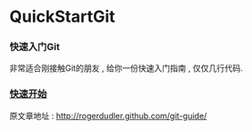 # QuickStartGit

### 快速入门Git

非常适合刚接触Git的朋友 , 给你一份快速入门指南 , 仅仅几行代码.<br >

### <a href="http://blog.suremotoo.site/quick-start-Git/">快速开始</a>

原文章地址 : http://rogerdudler.github.com/git-guide/


